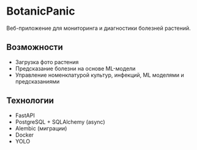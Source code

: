 # BotanicPanic

Веб-приложение для мониторинга и диагностики болезней растений.

## Возможности

- Загрузка фото растения
- Предсказание болезни на основе ML-модели
- Управление номенклатурой культур, инфекций, ML моделями и предсказаниями

## Технологии

- FastAPI
- PostgreSQL + SQLAlchemy (async)
- Alembic (миграции)
- Docker
- YOLO
